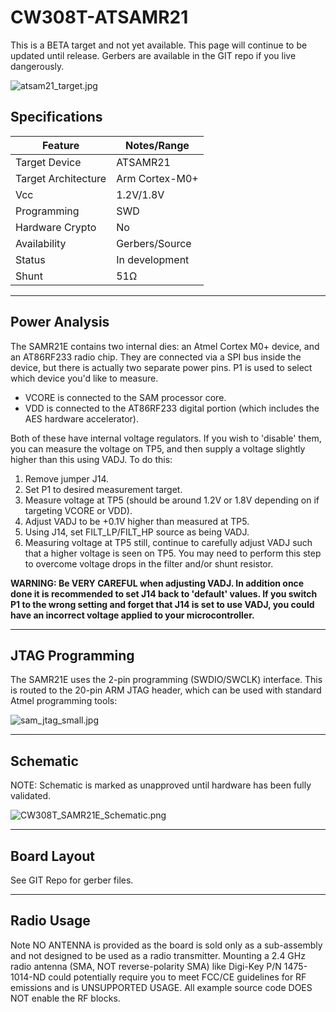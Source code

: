# CW308T-ATSAMR21

This is a BETA target and not yet available. This page will continue to be updated until release. Gerbers are available in the GIT repo if you live dangerously.

![atsam21\_target.jpg](Images/Atsam21_target.jpg "atsam21_target.jpg")

## Specifications

| Feature | Notes/Range |
|---------|----------|
| Target Device | ATSAMR21 |
| Target Architecture | Arm Cortex-M0+ |
| Vcc | 1.2V/1.8V |
| Programming | SWD |
| Hardware Crypto | No |
| Availability | Gerbers/Source |
| Status | In development |
| Shunt | 51Ω |

---

## Power Analysis

The SAMR21E contains two internal dies: an Atmel Cortex M0+ device, and
an AT86RF233 radio chip. They are connected via a SPI bus inside the
device, but there is actually two separate power pins. P1 is used to
select which device you'd like to measure.

  - VCORE is connected to the SAM processor core.
  - VDD is connected to the AT86RF233 digital portion (which includes
    the AES hardware accelerator).

Both of these have internal voltage regulators. If you wish to 'disable'
them, you can measure the voltage on TP5, and then supply a voltage
slightly higher than this using VADJ. To do this:

1.  Remove jumper J14.
2.  Set P1 to desired measurement target.
3.  Measure voltage at TP5 (should be around 1.2V or 1.8V depending on
    if targeting VCORE or VDD).
4.  Adjust VADJ to be +0.1V higher than measured at TP5.
5.  Using J14, set FILT_LP/FILT_HP source as being VADJ.
6.  Measuring voltage at TP5 still, continue to carefully adjust VADJ
    such that a higher voltage is seen on TP5. You may need to perform
    this step to overcome voltage drops in the filter and/or shunt
    resistor.

**WARNING: Be VERY CAREFUL when adjusting VADJ. In addition once done it
is recommended to set J14 back to 'default' values. If you switch P1 to
the wrong setting and forget that J14 is set to use VADJ, you could have
an incorrect voltage applied to your microcontroller.**

---

## JTAG Programming

The SAMR21E uses the 2-pin programming (SWDIO/SWCLK) interface. This is
routed to the 20-pin ARM JTAG header, which can be used with standard
Atmel programming tools:

![sam\_jtag\_small.jpg](../CW308T_ATSAM4L/Images/sam_jtag_small.jpg "sam_jtag_small.jpg")


---

## Schematic

NOTE: Schematic is marked as unapproved until hardware has been fully
validated.

![CW308T\_SAMR21E\_Schematic.png](Images/CW308T_SAMR21E_Schematic.png
"CW308T_SAMR21E_Schematic.png")


---

## Board Layout

See GIT Repo for gerber files.

---

## Radio Usage

Note NO ANTENNA is provided as the board is sold only as a sub-assembly
and not designed to be used as a radio transmitter. Mounting a 2.4 GHz
radio antenna (SMA, NOT reverse-polarity SMA) like Digi-Key P/N
1475-1014-ND could potentially require you to meet FCC/CE guidelines for
RF emissions and is UNSUPPORTED USAGE. All example source code DOES NOT
enable the RF blocks.
